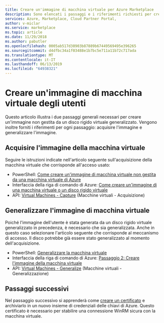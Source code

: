 ```yaml
---
title: Creare un'immagine di macchina virtuale per Azure Marketplace
description: Sono elencati i passaggi e i riferimenti richiesti per creare un'immagine di macchina virtuale degli utenti.
services: Azure, Marketplace, Cloud Partner Portal,
author: v-miclar
ms.service: marketplace
ms.topic: article
ms.date: 11/29/2018
ms.author: pabutler
ms.openlocfilehash: 0005ab517d38903b87889b67449569495e396265
ms.sourcegitcommit: d4dfbc34a1f03488e1b7bc5e711a11b72c717ada
ms.translationtype: MT
ms.contentlocale: it-IT
ms.lasthandoff: 06/13/2019
ms.locfileid: "64938321"
---
```

# <a name="create-a-user-vm-image"></a>Creare un'immagine di macchina virtuale degli utenti

Questo articolo illustra i due passaggi generali necessari per creare un'immagine non gestita da un disco rigido virtuale generalizzato.  Vengono inoltre forniti i riferimenti per ogni passaggio: acquisire l'immagine e generalizzare l'immagine.


## <a name="capture-the-vm-image"></a>Acquisire l'immagine della macchina virtuale

Seguire le istruzioni indicate nell'articolo seguente sull'acquisizione della macchina virtuale che corrisponde all'acceso usato:

-  PowerShell: [Come creare un'immagine di macchina virtuale non gestita da una macchina virtuale di Azure](../../../virtual-machines/windows/capture-image-resource.md)
-  Interfaccia della riga di comando di Azure: [Come creare un'immagine di una macchina virtuale o un disco rigido virtuale](../../../virtual-machines/linux/capture-image.md)
-  API: [Virtual Machines - Capture](https://docs.microsoft.com/rest/api/compute/virtualmachines/capture) (Macchine virtuali - Acquisizione)


## <a name="generalize-the-vm-image"></a>Generalizzare l'immagine di macchina virtuale

Poiché l'immagine dell'utente è stata generata da un disco rigido virtuale generalizzato in precedenza, è necessario che sia generalizzata.  Anche in questo caso selezionare l'articolo seguente che corrisponde al meccanismo di accesso.  Il disco potrebbe già essere stato generalizzato al momento dell'acquisizione.

-  PowerShell: [Generalizzare la macchina virtuale](https://docs.microsoft.com/azure/virtual-machines/windows/sa-copy-generalized#generalize-the-vm)
-  Interfaccia della riga di comando di Azure: [Passaggio 2: Creare l'immagine della macchina virtuale](https://docs.microsoft.com/azure/virtual-machines/linux/capture-image#step-2-create-vm-image)
-  API: [Virtual Machines - Generalize](https://docs.microsoft.com/rest/api/compute/virtualmachines/generalize) (Macchine virtuali - Generalizzazione)


## <a name="next-steps"></a>Passaggi successivi

Nel passaggio successivo si apprenderà come [creare un certificato](cpp-create-key-vault-cert.md) e archiviarlo in un nuovo insieme di credenziali delle chiavi di Azure.  Questo certificato è necessario per stabilire una connessione WinRM sicura con la macchina virtuale.
